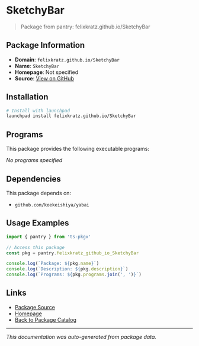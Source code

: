 # SketchyBar

> Package from pantry: felixkratz.github.io/SketchyBar

## Package Information

- **Domain**: `felixkratz.github.io/SketchyBar`
- **Name**: `SketchyBar`
- **Homepage**: Not specified
- **Source**: [View on GitHub](https://github.com/pkgxdev/pantry/tree/main/projects/felixkratz.github.io/SketchyBar/package.yml)

## Installation

```bash
# Install with launchpad
launchpad install felixkratz.github.io/SketchyBar
```

## Programs

This package provides the following executable programs:

*No programs specified*

## Dependencies

This package depends on:

- `github.com/koekeishiya/yabai`

## Usage Examples

```typescript
import { pantry } from 'ts-pkgx'

// Access this package
const pkg = pantry.felixkratz_github_io_SketchyBar

console.log(`Package: ${pkg.name}`)
console.log(`Description: ${pkg.description}`)
console.log(`Programs: ${pkg.programs.join(', ')}`)
```

## Links

- [Package Source](https://github.com/pkgxdev/pantry/tree/main/projects/felixkratz.github.io/SketchyBar/package.yml)
- [Homepage](#)
- [Back to Package Catalog](../package-catalog.md)

---

*This documentation was auto-generated from package data.*
